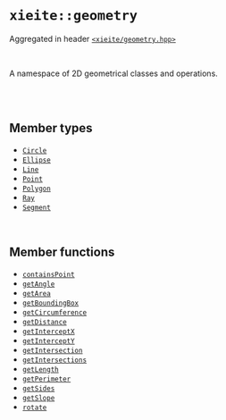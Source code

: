 # `xieite::geometry`
Aggregated in header [`<xieite/geometry.hpp>`](https://github.com/Eczbek/xieite/tree/main/include/xieite/geometry.hpp)

<br/>

A namespace of 2D geometrical classes and operations.

<br/><br/>

## Member types
- [`Circle`](https://github.com/Eczbek/xieite/tree/main/docs/geometry/Circle.md)
- [`Ellipse`](https://github.com/Eczbek/xieite/tree/main/docs/geometry/Ellipse.md)
- [`Line`](https://github.com/Eczbek/xieite/tree/main/docs/geometry/Line.md)
- [`Point`](https://github.com/Eczbek/xieite/tree/main/docs/geometry/Point.md)
- [`Polygon`](https://github.com/Eczbek/xieite/tree/main/docs/geometry/Polygon.md)
- [`Ray`](https://github.com/Eczbek/xieite/tree/main/docs/geometry/Ray.md)
- [`Segment`](https://github.com/Eczbek/xieite/tree/main/docs/geometry/Segment.md)

<br/>

## Member functions
- [`containsPoint`](https://github.com/Eczbek/xieite/tree/main/docs/geometry/containsPoint.md)
- [`getAngle`](https://github.com/Eczbek/xieite/tree/main/docs/geometry/getAngle.md)
- [`getArea`](https://github.com/Eczbek/xieite/tree/main/docs/geometry/getArea.md)
- [`getBoundingBox`](https://github.com/Eczbek/xieite/tree/main/docs/geometry/getBoundingBox.md)
- [`getCircumference`](https://github.com/Eczbek/xieite/tree/main/docs/geometry/getCircumference.md)
- [`getDistance`](https://github.com/Eczbek/xieite/tree/main/docs/geometry/getDistance.md)
- [`getInterceptX`](https://github.com/Eczbek/xieite/tree/main/docs/geometry/getInterceptX.md)
- [`getInterceptY`](https://github.com/Eczbek/xieite/tree/main/docs/geometry/getInterceptY.md)
- [`getIntersection`](https://github.com/Eczbek/xieite/tree/main/docs/geometry/getIntersection.md)
- [`getIntersections`](https://github.com/Eczbek/xieite/tree/main/docs/geometry/getIntersectiond.md)
- [`getLength`](https://github.com/Eczbek/xieite/tree/main/docs/geometry/getLength.md)
- [`getPerimeter`](https://github.com/Eczbek/xieite/tree/main/docs/geometry/getPerimeter.md)
- [`getSides`](https://github.com/Eczbek/xieite/tree/main/docs/geometry/getSides.md)
- [`getSlope`](https://github.com/Eczbek/xieite/tree/main/docs/geometry/getSlope.md)
- [`rotate`](https://github.com/Eczbek/xieite/tree/main/docs/geometry/rotate.md)
